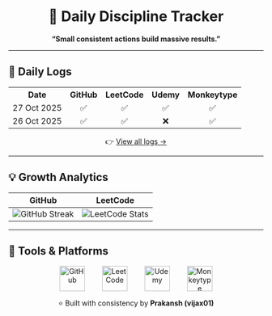 <h1 align="center">🌱 Daily Discipline Tracker</h1>

<p align="center">
  <b>“Small consistent actions build massive results.”</b><br/>
</p>

---
## 🧾 Daily Logs

<div align="center">

<table>
  <tr>
    <th>Date</th>
    <th>GitHub</th>
    <th>LeetCode</th>
    <th>Udemy</th>
    <th>Monkeytype</th>
  </tr>
  <tr>
    <td>27 Oct 2025</td>
    <td align="center">✅</td>
    <td align="center">✅</td>
    <td align="center">✅</td>
    <td align="center">✅</td>
  </tr>
  <tr>
    <td>26 Oct 2025</td>
    <td align="center">✅</td>
    <td align="center">✅</td>
    <td align="center">❌</td>
    <td align="center">✅</td>
  </tr>
</table>

</div>

<p align="center">👉 <a href="./logs/2025-10.md">View all logs →</a></p>

---


## 💡 Growth Analytics

| GitHub | LeetCode |
|--------|-----------|
| ![GitHub Streak](https://streak-stats.demolab.com?user=vijax01&theme=react&hide_border=true) | ![LeetCode Stats](https://leetcard.jacoblin.cool/vijax01?theme=dark&font=Karma&ext=contest) |

---

## 🧰 Tools & Platforms

<p align="center">
  <img src="https://github.githubassets.com/assets/GitHub-Mark-ea2971cee799.png" alt="GitHub" width="50" height="50" style="margin: 0 15px; vertical-align: middle;" title="GitHub"/>
  <img src="https://upload.wikimedia.org/wikipedia/commons/1/19/LeetCode_logo_black.png" alt="LeetCode" width="50" height="50" style="margin: 0 15px; vertical-align: middle;" title="LeetCode"/>
  <img src="https://pbs.twimg.com/profile_images/1417157967124721666/xShJF4Km_400x400.png" alt="Udemy" width="50" height="50" style="margin: 0 15px; vertical-align: middle;" title="Udemy"/>
  <img src="https://media.licdn.com/dms/image/v2/C4D0BAQGaQNL3XmKs6Q/company-logo_200_200/company-logo_200_200/0/1673214811889/monkeytypegame_logo?e=2147483647&v=beta&t=FdFz9laOiDMevxBf91WwfrgDNgHrdqAArOLTQicFBos" alt="Monkeytype" width="50" height="50" style="margin: 0 15px; vertical-align: middle;" title="Monkeytype"/>
</p>


</p>

<p align="center">
  ⭐ Built with consistency by <b>Prakansh (vijax01)</b>  
</p>
